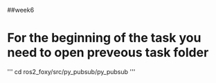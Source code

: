 ##week6
# For the beginning of the task you need to open preveous task folder 
'''
cd ros2_foxy/src/py_pubsub/py_pubsub
'''
